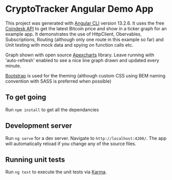 # CryptoTracker Angular Demo App

This project was generated with [Angular CLI](https://github.com/angular/angular-cli) version 13.2.6. It uses the free [Coindesk API](https://api.coindesk.com/v1/bpi/currentprice.json) to get the latest Bitcoin price and show in a ticker graph for an example app. It demonstrates the use of HttpClient, Obervables, Subscriptions, Routing (although only one route in this example so far) and  Unit testing with mock data and spying on function calls etc.
 
Graph shown with open source [Apexcharts]( https://apexcharts.com/angular-chart-demos/) library. Leave running with 'auto-refresh' enabled to see a nice line graph drawn and updated every minute.

[Bootstrap](https://getbootstrap.com/) is used for the theming (although custom CSS using BEM naming convention with SASS is preferred when possible)

## To get going

Run `npm install` to get all the dependancies

## Development server

Run `ng serve` for a dev server. Navigate to `http://localhost:4200/`. The app will automatically reload if you change any of the source files.

## Running unit tests

Run `ng test` to execute the unit tests via [Karma](https://karma-runner.github.io).
